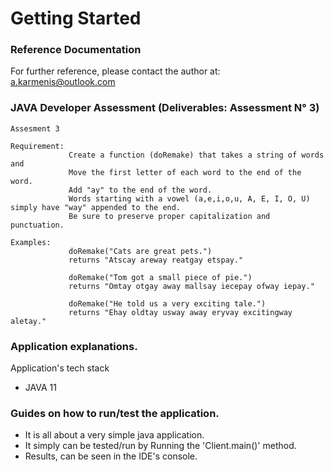 # Getting Started

### Reference Documentation

For further reference, please contact the author at:  a.karmenis@outlook.com

### JAVA Developer Assessment (Deliverables: Assessment  N° 3)
    Assesment 3
    
    Requirement: 
                 Create a function (doRemake) that takes a string of words and
                 Move the first letter of each word to the end of the word. 
                 Add "ay" to the end of the word. 
                 Words starting with a vowel (a,e,i,o,u, A, E, I, O, U) simply have "way" appended to the end. 
                 Be sure to preserve proper capitalization and punctuation.

    Examples:
                 doRemake("Cats are great pets.")
                 returns "Atscay areway reatgay etspay."

                 doRemake("Tom got a small piece of pie.")
                 returns "Omtay otgay away mallsay iecepay ofway iepay."

                 doRemake("He told us a very exciting tale.")
                 returns "Ehay oldtay usway away eryvay excitingway aletay."

### Application explanations.

Application's tech stack
* JAVA 11

### Guides on how to run/test the application.
* It is all about a very simple java application.
* It simply can be tested/run by Running the 'Client.main()' method.
* Results, can be seen in the IDE's console.
 